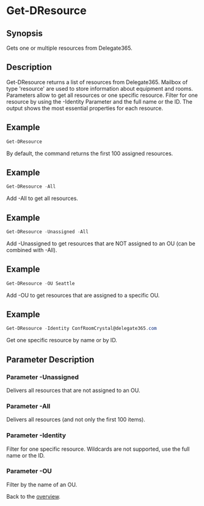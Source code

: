 # Get-DResource

## Synopsis
Gets one or multiple resources from Delegate365.

## Description
Get-DResource returns a list of resources from Delegate365.
Mailbox of type 'resource' are used to store information about equipment and rooms.
Parameters allow to get all resources or one specific resource. 
Filter for one resource by using the -Identity Parameter and the full name or the ID.
The output shows the most essential properties for each resource.

## Example
```powershell
Get-DResource
```
By default, the command returns the first 100 assigned resources.

## Example
```powershell
Get-DResource -All
```
Add -All to get all resources.

## Example
```powershell
Get-DResource -Unassigned -All
```
Add -Unassigned to get resources that are NOT assigned to an OU (can be combined with -All).

## Example
```powershell
Get-DResource -OU Seattle
```
Add -OU to get resources that are assigned to a specific OU.

## Example
```powershell
Get-DResource -Identity ConfRoomCrystal@delegate365.com
```
Get one specific resource by name or by ID.

## Parameter Description
### Parameter -Unassigned
Delivers all resources that are not assigned to an OU.
### Parameter -All
Delivers all resources (and not only the first 100 items).
### Parameter -Identity
Filter for one specific resource. Wildcards are not supported, use the full name or the ID.
### Parameter -OU
Filter by the name of an OU.

Back to the [overview](https://github.com/delegate365/PowerShell).
